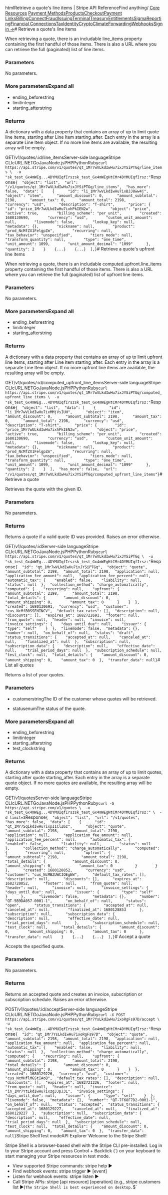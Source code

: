htmlRetrieve a quote's line items | Stripe API Reference[](/api)Find anything/
[Core Resources](#)
[Payment Methods](#)[Products](#)[Checkout](#)[Payment Links](#)[Billing](#)[Connect](#)[Fraud](#)[Issuing](#)[Terminal](#)[Treasury](#)[Entitlements](#)[Sigma](#)[Reporting](#)[Financial Connections](#)[Tax](#)[Identity](#)[Crypto](#)[Climate](#)[Forwarding](#)[Webhooks](#)[Sign in →](https://dashboard.stripe.com/login)# Retrieve a quote's line items

When retrieving a quote, there is an includable line_items property containing the first handful of those items. There is also a URL where you can retrieve the full (paginated) list of line items.

### Parameters

No parameters.

### More parametersExpand all

- ending_beforestring
- limitinteger
- starting_afterstring

### Returns

A dictionary with a data property that contains an array of up to limit quote line items, starting after Line Item starting_after. Each entry in the array is a separate Line Item object. If no more line items are available, the resulting array will be empty.

GET/v1/quotes/:id/line_itemsServer-side languageStripe CLIcURL.NETGoJavaNode.jsPHPPythonRuby[](#)[](#)`curl https://api.stripe.com/v1/quotes/qt_1Mr7wVLkdIwHu7ixJYSiPTGq/line_items \  -u "sk_test_Gx4mWEg...4DYMUIqfIrszsk_test_Gx4mWEgHtCMr4DYMUIqfIrsz:"`Response`{  "object": "list",  "url": "/v1/quotes/qt_1Mr7wVLkdIwHu7ixJYSiPTGq/line_items",  "has_more": false,  "data": [    {      "id": "li_1Mr7wVLkdIwHu7ixBJJ8ww4j",      "object": "item",      "amount_discount": 0,      "amount_subtotal": 2198,      "amount_tax": 0,      "amount_total": 2198,      "currency": "usd",      "description": "T-shirt",      "price": {        "id": "price_1Mr7wULkdIwHu7ixhPkIEN2w",        "object": "price",        "active": true,        "billing_scheme": "per_unit",        "created": 1680130690,        "currency": "usd",        "custom_unit_amount": null,        "livemode": false,        "lookup_key": null,        "metadata": {},        "nickname": null,        "product": "prod_NcMfZX1FelgpZm",        "recurring": null,        "tax_behavior": "unspecified",        "tiers_mode": null,        "transform_quantity": null,        "type": "one_time",        "unit_amount": 1099,        "unit_amount_decimal": "1099"      },      "quantity": 2    }    {...}    {...}  ],}`# Retrieve a quote's upfront line items

When retrieving a quote, there is an includable computed.upfront.line_items property containing the first handful of those items. There is also a URL where you can retrieve the full (paginated) list of upfront line items.

### Parameters

No parameters.

### More parametersExpand all

- ending_beforestring
- limitinteger
- starting_afterstring

### Returns

A dictionary with a data property that contains an array of up to limit upfront line items, starting after Line Item starting_after. Each entry in the array is a separate Line Item object. If no more upfront line items are available, the resulting array will be empty.

GET/v1/quotes/:id/computed_upfront_line_itemsServer-side languageStripe CLIcURL.NETGoJavaNode.jsPHPPythonRuby[](#)[](#)`curl https://api.stripe.com/v1/quotes/qt_1Mr7wVLkdIwHu7ixJYSiPTGq/computed_upfront_line_items \  -u "sk_test_Gx4mWEg...4DYMUIqfIrszsk_test_Gx4mWEgHtCMr4DYMUIqfIrsz:"`Response`{  "object": "list",  "data": [    {      "id": "li_1Mr7wVLkdIwHu7ixMMjVsIUH",      "object": "item",      "amount_discount": 0,      "amount_subtotal": 2198,      "amount_tax": 0,      "amount_total": 2198,      "currency": "usd",      "description": "T-shirt",      "price": {        "id": "price_1Mr7wULkdIwHu7ixhPkIEN2w",        "object": "price",        "active": true,        "billing_scheme": "per_unit",        "created": 1680130690,        "currency": "usd",        "custom_unit_amount": null,        "livemode": false,        "lookup_key": null,        "metadata": {},        "nickname": null,        "product": "prod_NcMfZX1FelgpZm",        "recurring": null,        "tax_behavior": "unspecified",        "tiers_mode": null,        "transform_quantity": null,        "type": "one_time",        "unit_amount": 1099,        "unit_amount_decimal": "1099"      },      "quantity": 2    }  ],  "has_more": false,  "url": "/v1/quotes/qt_1Mr7wVLkdIwHu7ixJYSiPTGq/computed_upfront_line_items"}`# Retrieve a quote

Retrieves the quote with the given ID.

### Parameters

No parameters.

### Returns

Returns a quote if a valid quote ID was provided. Raises an error otherwise.

GET/v1/quotes/:idServer-side languageStripe CLIcURL.NETGoJavaNode.jsPHPPythonRuby[](#)[](#)`curl https://api.stripe.com/v1/quotes/qt_1Mr7wVLkdIwHu7ixJYSiPTGq \  -u "sk_test_Gx4mWEg...4DYMUIqfIrszsk_test_Gx4mWEgHtCMr4DYMUIqfIrsz:"`Response`{  "id": "qt_1Mr7wVLkdIwHu7ixJYSiPTGq",  "object": "quote",  "amount_subtotal": 2198,  "amount_total": 2198,  "application": null,  "application_fee_amount": null,  "application_fee_percent": null,  "automatic_tax": {    "enabled": false,    "liability": null,    "status": null  },  "collection_method": "charge_automatically",  "computed": {    "recurring": null,    "upfront": {      "amount_subtotal": 2198,      "amount_total": 2198,      "total_details": {        "amount_discount": 0,        "amount_shipping": 0,        "amount_tax": 0      }    }  },  "created": 1680130691,  "currency": "usd",  "customer": "cus_NcMfB0SSFHINCV",  "default_tax_rates": [],  "description": null,  "discounts": [],  "expires_at": 1682722691,  "footer": null,  "from_quote": null,  "header": null,  "invoice": null,  "invoice_settings": {    "days_until_due": null,    "issuer": {      "type": "self"    }  },  "livemode": false,  "metadata": {},  "number": null,  "on_behalf_of": null,  "status": "draft",  "status_transitions": {    "accepted_at": null,    "canceled_at": null,    "finalized_at": null  },  "subscription": null,  "subscription_data": {    "description": null,    "effective_date": null,    "trial_period_days": null  },  "subscription_schedule": null,  "test_clock": null,  "total_details": {    "amount_discount": 0,    "amount_shipping": 0,    "amount_tax": 0  },  "transfer_data": null}`# List all quotes

Returns a list of your quotes.

### Parameters

- customerstringThe ID of the customer whose quotes will be retrieved.


- statusenumThe status of the quote.



### More parametersExpand all

- ending_beforestring
- limitinteger
- starting_afterstring
- test_clockstring

### Returns

A dictionary with a data property that contains an array of up to limit quotes, starting after quote starting_after. Each entry in the array is a separate quote object. If no more quotes are available, the resulting array will be empty.

GET/v1/quotesServer-side languageStripe CLIcURL.NETGoJavaNode.jsPHPPythonRuby[](#)[](#)`curl -G https://api.stripe.com/v1/quotes \  -u "sk_test_Gx4mWEg...4DYMUIqfIrszsk_test_Gx4mWEgHtCMr4DYMUIqfIrsz:" \  -d limit=3`Response`{  "object": "list",  "url": "/v1/quotes",  "has_more": false,  "data": [    {      "id": "qt_1Mr7SqLkdIwHu7ixpI1ClZ6z",      "object": "quote",      "amount_subtotal": 2198,      "amount_total": 2198,      "application": null,      "application_fee_amount": null,      "application_fee_percent": null,      "automatic_tax": {        "enabled": false,        "liability": null,        "status": null      },      "collection_method": "charge_automatically",      "computed": {        "recurring": null,        "upfront": {          "amount_subtotal": 2198,          "amount_total": 2198,          "total_details": {            "amount_discount": 0,            "amount_shipping": 0,            "amount_tax": 0          }        }      },      "created": 1680128852,      "currency": "usd",      "customer": "cus_NcMBZUWCIOEgEW",      "default_tax_rates": [],      "description": null,      "discounts": [],      "expires_at": 1682720852,      "footer": null,      "from_quote": null,      "header": null,      "invoice": null,      "invoice_settings": {        "days_until_due": null,        "issuer": {          "type": "self"        }      },      "livemode": false,      "metadata": {},      "number": "QT-5B9DA057-0001-1",      "on_behalf_of": null,      "status": "open",      "status_transitions": {        "accepted_at": null,        "canceled_at": null,        "finalized_at": 1680128853      },      "subscription": null,      "subscription_data": {        "description": null,        "effective_date": null,        "trial_period_days": null      },      "subscription_schedule": null,      "test_clock": null,      "total_details": {        "amount_discount": 0,        "amount_shipping": 0,        "amount_tax": 0      },      "transfer_data": null    }    {...}    {...}  ],}`# Accept a quote

Accepts the specified quote.

### Parameters

No parameters.

### Returns

Returns an accepted quote and creates an invoice, subscription or subscription schedule. Raises an error otherwise.

POST/v1/quotes/:id/acceptServer-side languageStripe CLIcURL.NETGoJavaNode.jsPHPPythonRuby[](#)[](#)`curl -X POST https://api.stripe.com/v1/quotes/qt_1Mr7YsLkdIwHu7ixoRgFs97D/accept \  -u "sk_test_Gx4mWEg...4DYMUIqfIrszsk_test_Gx4mWEgHtCMr4DYMUIqfIrsz:"`Response`{  "id": "qt_1Mr7YsLkdIwHu7ixoRgFs97D",  "object": "quote",  "amount_subtotal": 2198,  "amount_total": 2198,  "application": null,  "application_fee_amount": null,  "application_fee_percent": null,  "automatic_tax": {    "enabled": false,    "liability": null,    "status": null  },  "collection_method": "charge_automatically",  "computed": {    "recurring": null,    "upfront": {      "amount_subtotal": 2198,      "amount_total": 2198,      "total_details": {        "amount_discount": 0,        "amount_shipping": 0,        "amount_tax": 0      }    }  },  "created": 1680129226,  "currency": "usd",  "customer": "cus_NcMHflMGStIAoB",  "default_tax_rates": [],  "description": null,  "discounts": [],  "expires_at": 1682721226,  "footer": null,  "from_quote": null,  "header": null,  "invoice": "in_1Mr7YtLkdIwHu7ixzgJJpJ3L",  "invoice_settings": {    "days_until_due": null,    "issuer": {      "type": "self"    }  },  "livemode": false,  "metadata": {},  "number": "QT-7F68F7D2-0001-1",  "on_behalf_of": null,  "status": "accepted",  "status_transitions": {    "accepted_at": 1680129227,    "canceled_at": null,    "finalized_at": 1680129227  },  "subscription": null,  "subscription_data": {    "description": null,    "effective_date": null,    "trial_period_days": null  },  "subscription_schedule": null,  "test_clock": null,  "total_details": {    "amount_discount": 0,    "amount_shipping": 0,    "amount_tax": 0  },  "transfer_data": null}`Stripe ShellTest modeAPI Explorer[](https://stripe.com/docs/stripe-cli#install)`Welcome to the Stripe Shell!

Stripe Shell is a browser-based shell with the Stripe CLI pre-installed. Log in to your
Stripe account and press Control + Backtick (`) on your keyboard to start managing your Stripe
resources in test mode.

- View supported Stripe commands: stripe help ▶️
- Find webhook events: stripe trigger ▶️ [event]
- Listen for webhook events: stripe listen ▶
- Call Stripe APIs: stripe [api resource] [operation] (e.g., stripe customers list ▶️)`The Stripe Shell is best experienced on desktop.`$`